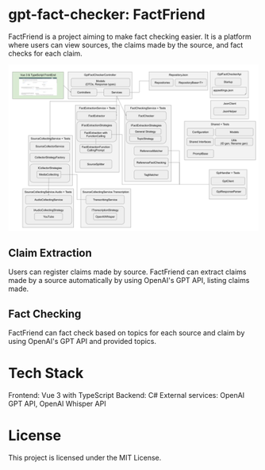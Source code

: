 # gpt-fact-checker: FactFriend
FactFriend is a project aiming to make fact checking easier. It is a platform where users can view sources, the claims made by the source, and fact checks for each claim.

![Solution Flowchart](overview.png)

## Claim Extraction
Users can register claims made by source.
FactFriend can extract claims made by a source automatically by using OpenAI's GPT API, listing claims made.

## Fact Checking
FactFriend can fact check based on topics for each source and claim by using OpenAI's GPT API and provided topics.

# Tech Stack
Frontend: Vue 3 with TypeScript
Backend: C#
External services:  OpenAI GPT API, OpenAI Whisper API

# License
This project is licensed under the MIT License.
